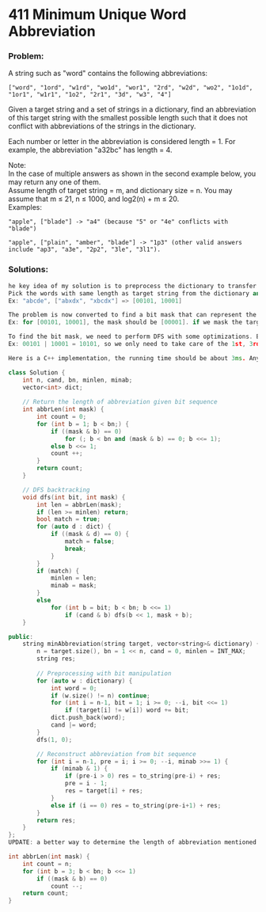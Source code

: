 # 411 Minimum Unique Word Abbreviation

### Problem:

A string such as "word" contains the following abbreviations:

```
["word", "1ord", "w1rd", "wo1d", "wor1", "2rd", "w2d", "wo2", "1o1d", "1or1", "w1r1", "1o2", "2r1", "3d", "w3", "4"]
```

Given a target string and a set of strings in a dictionary, find an abbreviation of this target string with the smallest possible length such that it does not conflict with abbreviations of the strings in the dictionary.

Each number or letter in the abbreviation is considered length = 1. For example, the abbreviation "a32bc" has length = 4.

Note:  
In the case of multiple answers as shown in the second example below, you may return any one of them.  
Assume length of target string = m, and dictionary size = n. You may assume that m ≤ 21, n ≤ 1000, and log2\(n\) + m ≤ 20.  
Examples:

```
"apple", ["blade"] -> "a4" (because "5" or "4e" conflicts with "blade")

"apple", ["plain", "amber", "blade"] -> "1p3" (other valid answers include "ap3", "a3e", "2p2", "3le", "3l1").
```

### Solutions:

```cpp
he key idea of my solution is to preprocess the dictionary to transfer all the words to bit sequences (int):
Pick the words with same length as target string from the dictionary and compare the characters with target. If the characters are different, set the corresponding bit to 1, otherwise, set to 0.
Ex: "abcde", ["abxdx", "xbcdx"] => [00101, 10001]

The problem is now converted to find a bit mask that can represent the shortest abbreviation, so that for all the bit sequences in dictionary, mask & bit sequence > 0.
Ex: for [00101, 10001], the mask should be [00001]. if we mask the target string with it, we get "****e" ("4e"), which is the abbreviation we are looking for.

To find the bit mask, we need to perform DFS with some optimizations. But which bits should be checked? We can perform "or" operation for all the bit sequences in the dictionary and do DFS for the "1" bits in the result.
Ex: 00101 | 10001 = 10101, so we only need to take care of the 1st, 3rd, and 5th bit.

Here is a C++ implementation, the running time should be about 3ms. Any suggestions would be appreciated.

class Solution {
    int n, cand, bn, minlen, minab;
    vector<int> dict;
    
    // Return the length of abbreviation given bit sequence
    int abbrLen(int mask) {
        int count = 0;
        for (int b = 1; b < bn;) {
            if ((mask & b) == 0)
                for (; b < bn and (mask & b) == 0; b <<= 1);
            else b <<= 1;
            count ++;
        }
        return count;
    }

    // DFS backtracking
    void dfs(int bit, int mask) {
        int len = abbrLen(mask);
        if (len >= minlen) return;
        bool match = true;
        for (auto d : dict) {
            if ((mask & d) == 0) {
                match = false;
                break;
            }
        }
        if (match) {
            minlen = len;
            minab = mask;
        }
        else
            for (int b = bit; b < bn; b <<= 1)
                if (cand & b) dfs(b << 1, mask + b);
    }

public:
    string minAbbreviation(string target, vector<string>& dictionary) {
        n = target.size(), bn = 1 << n, cand = 0, minlen = INT_MAX;
        string res;
        
        // Preprocessing with bit manipulation
        for (auto w : dictionary) {
            int word = 0;
            if (w.size() != n) continue;
            for (int i = n-1, bit = 1; i >= 0; --i, bit <<= 1)
                if (target[i] != w[i]) word += bit;
            dict.push_back(word);
            cand |= word;
        }
        dfs(1, 0);

        // Reconstruct abbreviation from bit sequence
        for (int i = n-1, pre = i; i >= 0; --i, minab >>= 1) {
            if (minab & 1) {
                if (pre-i > 0) res = to_string(pre-i) + res;
                pre = i - 1;
                res = target[i] + res;
            }
            else if (i == 0) res = to_string(pre-i+1) + res;
        }
        return res;
    }
};
UPDATE: a better way to determine the length of abbreviation mentioned by @StefanPochmann

int abbrLen(int mask) {
    int count = n;
    for (int b = 3; b < bn; b <<= 1)
        if ((mask & b) == 0)
            count --;
    return count;
}
```



